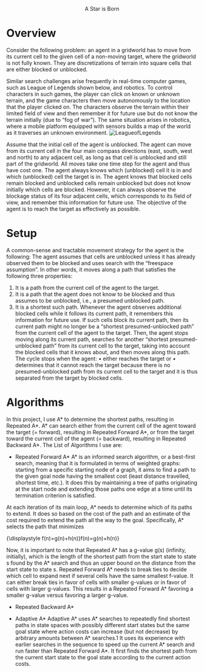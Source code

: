 <p align="center">
    A Star is Born
</p>


# Overview 

Consider the following problem: an agent in a gridworld has to move from its current cell to the given cell of a non-moving
target, where the gridworld is not fully known. They are discretizations of terrain into square cells that are either blocked
or unblocked.

Similar search challenges arise frequently in real-time computer games, such as League of Legends shown below, and robotics.
To control characters in such games, the player can click on known or unknown terrain, and the game characters then move
autonomously to the location that the player clicked on. The characters observe the terrain within their limited field of
view and then remember it for future use but do not know the terrain initially (due to “fog of war”). The same situation
arises in robotics, where a mobile platform equipped with sensors builds a map of the world as it traverses an unknown
environment.
![LeagueofLegends](https://technology.riotgames.com/sites/default/files/sr_fow_2.jpg)

Assume that the initial cell of the agent is unblocked. The agent can move from its current cell in the four main compass
directions (east, south, west and north) to any adjacent cell, as long as that cell is unblocked and still part of the gridworld.
All moves take one time step for the agent and thus have cost one. The agent always knows which (unblocked) cell it is in
and which (unblocked) cell the target is in. The agent knows that blocked cells remain blocked and unblocked cells remain
unblocked but does not know initially which cells are blocked. However, it can always observe the blockage status of its
four adjacent cells, which corresponds to its field of view, and remember this information for future use. The objective of
the agent is to reach the target as effectively as possible.

# Setup 
A common-sense and tractable movement strategy for the agent is the following: The agent assumes that cells are unblocked
unless it has already observed them to be blocked and uses search with the “freespace assumption”. In other words, it moves
along a path that satisfies the following three properties:
1. It is a path from the current cell of the agent to the target.
2. It is a path that the agent does not know to be blocked and thus assumes to be unblocked, i.e., a presumed unblocked
path.
3. It is a shortest such path.
Whenever the agent observes additional blocked cells while it follows its current path, it remembers this information for
future use. If such cells block its current path, then its current path might no longer be a “shortest presumed-unblocked
path” from the current cell of the agent to the target. Then, the agent stops moving along its current path, searches for
another “shortest presumed-unblocked path” from its current cell to the target, taking into account the blocked cells that it
knows about, and then moves along this path. The cycle stops when the agent:
• either reaches the target or
• determines that it cannot reach the target because there is no presumed-unblocked path from its current cell to the
target and it is thus separated from the target by blocked cells.

# Algorithms
In this project, I use A* to determine the shortest paths, resulting in Repeated A*. A* can search either from the current
cell of the agent toward the target (= forward), resulting in Repeated Forward A*, or from the target toward the current cell
of the agent (= backward), resulting in Repeated Backward A*. The List of Algorithms I use are:

* Repeated Forward A* 
A* is an informed search algorithm, or a best-first search, meaning that it is formulated in terms of weighted graphs: starting from a specific starting node of a graph, it aims to find a path to the given goal node having the smallest cost (least distance travelled, shortest time, etc.). It does this by maintaining a tree of paths originating at the start node and extending those paths one edge at a time until its termination criterion is satisfied.

At each iteration of its main loop, A* needs to determine which of its paths to extend. It does so based on the cost of the path and an estimate of the cost required to extend the path all the way to the goal. Specifically, A* selects the path that minimizes

{\displaystyle f(n)=g(n)+h(n)}f(n)=g(n)+h(n)}

Now, it is important to note that Repeated A* has a g-value g(s) (infinity, initially), which is the length of the shortest path from the start state to state s found
by the A* search and thus an upper bound on the distance from the start state to state s. Repeated Forward A* needs to break ties to decide which cell to expand next if several cells have the same smallest f-value. It can either break ties in favor of cells with smaller g-values or in favor of cells with larger g-values. This results in a Repeated Forward A* favoring a smaller g-value versus favoring a larger g-value. 

* Repeated Backward A*

* Adaptive A* 
Adaptive A* uses A* searches to repeatedly find shortest paths in state spaces with possibly different start states but the
same goal state where action costs can increase (but not decrease) by arbitrary amounts between A* searches.1 It uses its
experience with earlier searches in the sequence to speed up the current A* search and run faster than Repeated Forward A*. 
It first finds the shortest path from the current start state to the goal state according to the current action costs. 


